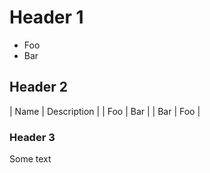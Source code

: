 ﻿---
intValue: 1
stringValue1: Foo
stringList:
  - Foo
  - Bar
---

# Header 1

* Foo
* Bar

## Header 2

| Name | Description |
| Foo  | Bar         |
| Bar  | Foo         |

### Header 3

Some text

